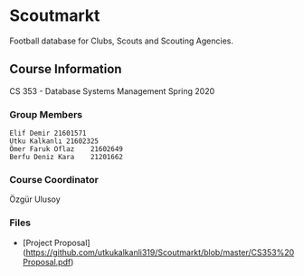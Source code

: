 # Scoutmarkt

Football database for Clubs, Scouts and Scouting Agencies. 

## Course Information

CS 353 - Database Systems Management Spring 2020

### Group Members
```
Elif Demir 21601571
Utku Kalkanlı 21602325
Ömer Faruk Oflaz	21602649	
Berfu Deniz Kara	21201662	
```

### Course Coordinator

Özgür Ulusoy


### Files
* [Project Proposal] (https://github.com/utkukalkanli319/Scoutmarkt/blob/master/CS353%20Proposal.pdf)
